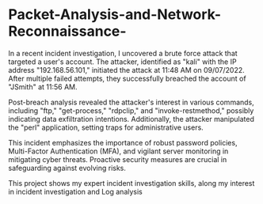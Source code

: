 # Packet-Analysis-and-Network-Reconnaissance-


In a recent incident investigation, I uncovered a brute force attack that targeted a user's account. The attacker, identified as "kali" with the IP address "192.168.56.101," initiated the attack at 11:48 AM on 09/07/2022. 
After multiple failed attempts, they successfully breached the account of "JSmith" at 11:56 AM.

Post-breach analysis revealed the attacker's interest in various commands, including "ftp," "get-process," "rdpclip," and "invoke-restmethod," possibly indicating data exfiltration intentions. Additionally, the attacker manipulated the "perl" application, setting traps for administrative users.

This incident emphasizes the importance of robust password policies, Multi-Factor Authentication (MFA), and vigilant server monitoring in mitigating cyber threats. Proactive security measures are crucial in safeguarding against evolving risks.

This project shows my expert incident investigation skills, along my interest in incident investigation and Log analysis
